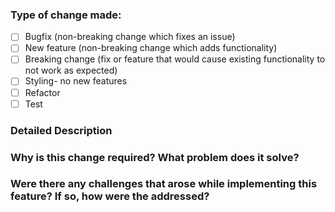 ### Type of change made:
- [ ] Bugfix (non-breaking change which fixes an issue)
- [ ] New feature (non-breaking change which adds functionality)
- [ ] Breaking change (fix or feature that would cause existing functionality to not work as expected)
- [ ] Styling- no new features
- [ ] Refactor
- [ ] Test

### Detailed Description

### Why is this change required? What problem does it solve?

### Were there any challenges that arose while implementing this feature? If so, how were the addressed?
